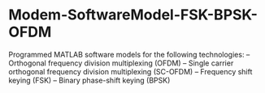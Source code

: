# Modem-SoftwareModel-FSK-BPSK-OFDM
Programmed MATLAB software models for the following technologies: 
– Orthogonal frequency division multiplexing (OFDM) 
– Single carrier orthogonal frequency division multiplexing (SC-OFDM) 
– Frequency shift keying (FSK) 
– Binary phase-shift keying (BPSK)
